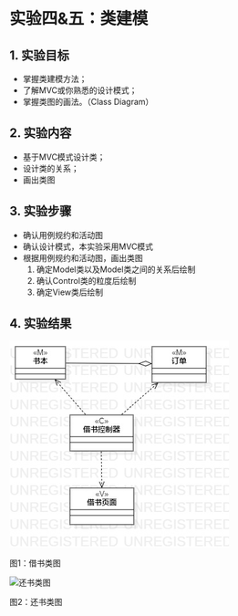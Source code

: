 # 实验四&五：类建模

## 1. 实验目标

- 掌握类建模方法；
- 了解MVC或你熟悉的设计模式；
- 掌握类图的画法。（Class Diagram）

## 2. 实验内容

- 基于MVC模式设计类；
- 设计类的关系；
- 画出类图 

## 3. 实验步骤

- 确认用例规约和活动图  
- 确认设计模式，本实验采用MVC模式
- 根据用例规约和活动图，画出类图  
	1. 确定Model类以及Model类之间的关系后绘制
	2. 确认Control类的粒度后绘制
	3. 确定View类后绘制	


## 4. 实验结果
![借书类图](https://raw.githubusercontent.com/756612440/uml-modeling-2020/master/students/1714080902238/Lab45_ClassDiagram1.jpg)

图1：借书类图

![还书类图](https://raw.githubusercontent.com/756612440/uml-modeling-2020/master/students/1714080902238/Lab45_ClassDiagram2.jpg)

图2：还书类图
